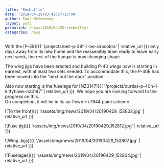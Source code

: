 ```yaml
---
title: 'Reshuffle'
date: '2019-04-29T03:42:57+13:00'
author: Paul McSweeney
layout: post
permalink: /news/2019/04/29/reshuffle/
categories: news
---
```


With the [P-39]({{ '/projects/bell-p-39f-1-be-airacobra' | relative_url }}) only days away from its new home and the reassembly team ready to leave early next week, the rest of the hangar is now changing shape. 

The wing jigs have been erected and building P-40 wings now is starting in earnest, with at least two sets needed. To accommodate this, the P-40E has been moved into the “next out the door” position.

Also now starting is the fuselage for [NZ3147]({{ '/projects/curtiss-p-40n-1-kittyhawk-nz3147' | relative_url }}). We hope you are looking forward to the progress on this.  
On completion, it will be in its as-flown-in-1944 paint scheme.

![To the front]({{ '/assets/img/news/2019/04/20190429_152832.jpg' | relative_url }})

![Fuse jig]({{ '/assets/img/news/2019/04/20190429_152812.jpg' | relative_url }})

![Wing Jigs]({{ '/assets/img/news/2019/04/20190429_152807.jpg' | relative_url }})

![Fuselages]({{ '/assets/img/news/2019/04/20190429_152904.jpg' | relative_url }})
